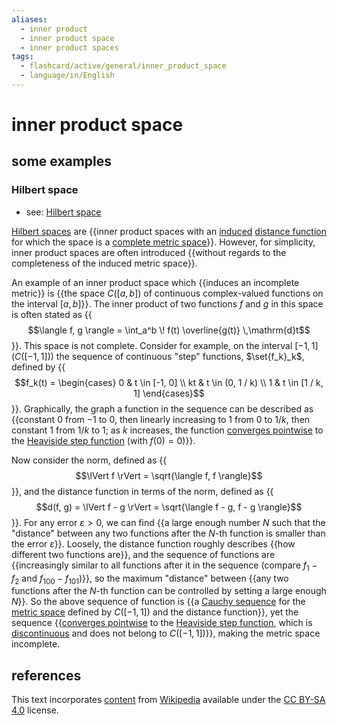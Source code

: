 ```yaml
---
aliases:
  - inner product
  - inner product space
  - inner product spaces
tags:
  - flashcard/active/general/inner_product_space
  - language/in/English
---
```


# inner product space

## some examples

### Hilbert space

- see: [Hilbert space](Hilbert%20space.md)

[Hilbert spaces](Hilbert%20space.md) are {{inner product spaces with an [induced](subspace%20topology.md) [distance function](metric%20space.md) for which the space is a [complete metric space](complete%20metric%20space.md)}}. However, for simplicity, inner product spaces are often introduced {{without regards to the completeness of the induced metric space}}. <!--SR:!2024-09-25,60,310!2025-03-06,168,310-->

An example of an inner product space which {{induces an incomplete metric}} is {{the space $C([a, b])$ of continuous complex-valued functions on the interval $[a, b]$}}. The inner product of two functions $f$ and $g$ in this space is often stated as {{$$\langle f, g \rangle = \int_a^b \! f(t) \overline{g(t)} \,\mathrm{d}t$$}}. This space is not complete. Consider for example, on the interval $[-1, 1]$ ($C([-1, 1])$) the sequence of continuous "step" functions, $\set{f_k}_k$, defined by {{$$f_k(t) = \begin{cases} 0 & t \in [-1, 0] \\ kt & t \in (0, 1 / k) \\ 1 & t \in [1 / k, 1] \end{cases}$$}}. Graphically, the graph a function in the sequence can be described as {{constant $0$ from $-1$ to $0$, then linearly increasing to $1$ from $0$ to $1 / k$, then constant $1$ from $1 / k$ to $1$; as $k$ increases, the function [converges pointwise](pointwise%20convergence.md) to the [Heaviside step function](Heaviside%20step%20function.md) (with $f(0) = 0$)}}. <!--SR:!2025-03-07,169,310!2025-05-04,228,330!2024-09-23,58,310!2025-01-28,148,310!2024-12-13,103,290-->

Now consider the norm, defined as {{$$\lVert f \rVert = \sqrt{\langle f, f \rangle}$$}}, and the distance function in terms of the norm, defined as {{$$d(f, g) = \lVert f - g \rVert = \sqrt{\langle f - g, f - g \rangle}$$}}. For any error $\varepsilon > 0$, we can find {{a large enough number $N$ such that the "distance" between any two functions after the $N$-th function is smaller than the error $\varepsilon$}}. Loosely, the distance function roughly describes {{how different two functions are}}, and the sequence of functions are {{increasingly similar to all functions after it in the sequence (compare $f_1 - f_2$ and $f_{100} - f_{101}$)}}, so the maximum "distance" between {{any two functions after the $N$-th function can be controlled by setting a large enough $N$}}. So the above sequence of function is {{a [Cauchy sequence](Cauchy%20sequence.md) for the [metric space](metric%20space.md) defined by $C([-1, 1])$ and the distance function}}, yet the sequence {{[converges pointwise](pointwise%20convergence.md) to the [Heaviside step function](Heaviside%20step%20function.md), which is [discontinuous](continuous%20function.md) and does not belong to $C([-1, 1])$}}, making the metric space incomplete. <!--SR:!2024-09-25,60,310!2024-12-25,125,310!2025-02-02,152,310!2024-09-20,55,310!2024-09-20,55,310!2025-02-27,162,310!2024-09-23,58,310!2025-02-26,162,310-->

## references

This text incorporates [content](https://en.wikipedia.org/wiki/inner_product_space) from [Wikipedia](Wikipedia.md) available under the [CC BY-SA 4.0](https://creativecommons.org/licenses/by-sa/4.0/) license.
